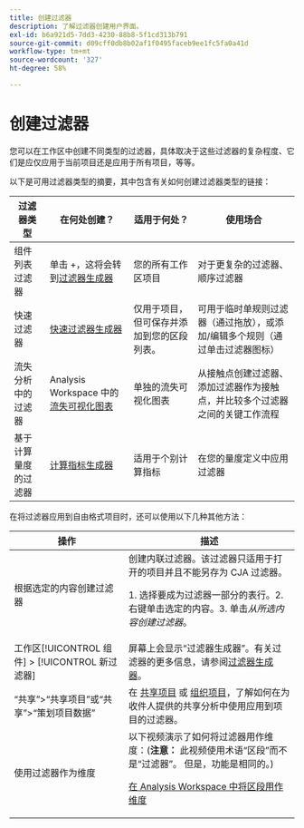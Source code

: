 ```yaml
---
title: 创建过滤器
description: 了解过滤器创建用户界面。
exl-id: b6a921d5-7dd3-4230-88b8-5f1cd313b791
source-git-commit: d09cff0db8b02af1f0495faceb9ee1fc5fa0a41d
workflow-type: tm+mt
source-wordcount: '327'
ht-degree: 58%

---
```


# 创建过滤器

您可以在工作区中创建不同类型的过滤器，具体取决于这些过滤器的复杂程度、它们是应仅应用于当前项目还是应用于所有项目，等等。

以下是可用过滤器类型的摘要，其中包含有关如何创建过滤器类型的链接：

| 过滤器类型 | 在何处创建？ | 适用于何处？ | 使用场合 |
| --- | --- | --- | --- |
| 组件列表过滤器 | 单击 +，这将会转到[过滤器生成器](/help/components/filters/filter-builder.md) | 您的所有工作区项目 | 对于更复杂的过滤器、顺序过滤器 |
| 快速过滤器 | [快速过滤器生成器](/help/components/filters/quick-filters.md) | 仅用于项目，但可保存并添加到您的区段列表。 | 可用于临时单规则过滤器（通过拖放），或添加/编辑多个规则（通过单击过滤器图标） |
| 流失分析中的过滤器 | Analysis Workspace 中的[流失可视化图表](/help/analysis-workspace/visualizations/fallout/compare-segments-fallout.md) | 单独的流失可视化图表 | 从接触点创建过滤器、添加过滤器作为接触点，并比较多个过滤器之间的关键工作流程 |
| 基于计算量度的过滤器 | [计算指标生成器](/help/components/calc-metrics/cm-workflow/metrics-with-segments.md) | 适用于个别计算指标 | 在您的量度定义中应用过滤器 |

在将过滤器应用到自由格式项目时，还可以使用以下几种其他方法：

| 操作 | 描述 |
| --- | --- |
| 根据选定的内容创建过滤器 | 创建内联过滤器。该过滤器只适用于打开的项目并且不能另存为 CJA 过滤器。<p> 1. 选择要成为过滤器一部分的表行。2. 右键单击选定的内容。3. 单击&#x200B;*从所选内容创建过滤器*。 |
| 工作区[!UICONTROL 组件] > [!UICONTROL 新过滤器] | 屏幕上会显示“过滤器生成器”。有关过滤器的更多信息，请参阅[过滤器生成器](/help/components/filters/filter-builder.md)。 |
| “共享”>“共享项目”或“共享”>“策划项目数据” | 在 [共享项目](/help/analysis-workspace/curate-share/share-projects.md) 或 [组织项目](/help/analysis-workspace/curate-share/curate.md)，了解如何在为收件人提供的共享分析中使用应用到项目的过滤器。 |
| 使用过滤器作为维度 | 以下视频演示了如何将过滤器用作维度：(**注意：** 此视频使用术语“区段”而不是“过滤器”。 但是，功能是相同的。) <p>[在 Analysis Workspace 中将区段用作维度](https://experienceleague.adobe.com/docs/analytics-learn/tutorials/analysis-workspace/applying-segments/using-segments-as-dimensions-in-analysis-workspace.html?lang=zh-Hans)</p> |
